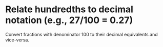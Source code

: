 # Relate hundredths to decimal notation (e.g., 27/100 = 0.27)

Convert fractions with denominator 100 to their decimal equivalents and vice-versa.
